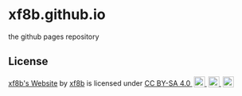 # xf8b.github.io

the github pages repository

## License

<p>
    <a property="dct:title" rel="cc:attributionURL" href="https://xf8b.github.io/">xf8b's Website</a>
    by
    <a rel="cc:attributionURL dct:creator" property="cc:attributionName" href="https://github.com/xf8b/">xf8b</a>
    is licensed under
    <a href="http://creativecommons.org/licenses/by-sa/4.0/" target="_blank" rel="license noopener noreferrer" style="display:inline-block;">CC BY-SA 4.0
        <img style="height:22px!important;margin-left:3px;vertical-align:text-bottom;" src="https://mirrors.creativecommons.org/presskit/icons/cc.svg" alt="CC symbol" width="22" height="22">
        <img style="height:22px!important;margin-left:3px;vertical-align:text-bottom;" src="https://mirrors.creativecommons.org/presskit/icons/by.svg" alt="Attribution symbol" width="22" height="22">
        <img style="height:22px!important;margin-left:3px;vertical-align:text-bottom;" src="https://mirrors.creativecommons.org/presskit/icons/sa.svg" alt="ShareAlike symbol" width="22" height="22">
    </a>
</p>
